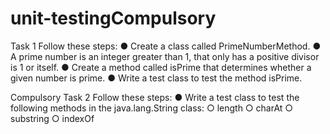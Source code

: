 # unit-testingCompulsory 

Task 1
Follow these steps:
● Create a class called PrimeNumberMethod.
● A prime number is an integer greater than 1, that only has a positive
divisor is 1 or itself.
● Create a method called isPrime that determines whether a given number
is prime.
● Write a test class to test the method isPrime.


Compulsory Task 2
Follow these steps:
● Write a test class to test the following methods in the java.lang.String
class:
○ length
○ charAt
○ substring
○ indexOf
